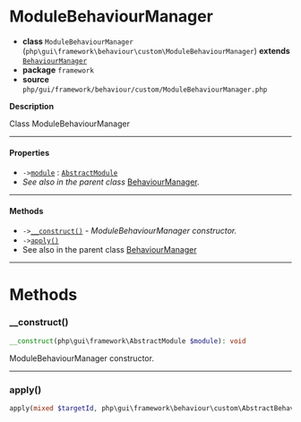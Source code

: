 # ModuleBehaviourManager

- **class** `ModuleBehaviourManager` (`php\gui\framework\behaviour\custom\ModuleBehaviourManager`) **extends** [`BehaviourManager`](https://github.com/jphp-compiler/develnext/blob/master/dn-app-framework/api-docs/classes/php/gui/framework/behaviour/custom/BehaviourManager.md)
- **package** `framework`
- **source** `php/gui/framework/behaviour/custom/ModuleBehaviourManager.php`

**Description**

Class ModuleBehaviourManager

---

#### Properties

- `->`[`module`](#prop-module) : [`AbstractModule`](https://github.com/jphp-compiler/develnext/blob/master/dn-app-framework/api-docs/classes/php/gui/framework/AbstractModule.md)
- *See also in the parent class* [BehaviourManager](https://github.com/jphp-compiler/develnext/blob/master/dn-app-framework/api-docs/classes/php/gui/framework/behaviour/custom/BehaviourManager.md).

---

#### Methods

- `->`[`__construct()`](#method-__construct) - _ModuleBehaviourManager constructor._
- `->`[`apply()`](#method-apply)
- See also in the parent class [BehaviourManager](https://github.com/jphp-compiler/develnext/blob/master/dn-app-framework/api-docs/classes/php/gui/framework/behaviour/custom/BehaviourManager.md)

---
# Methods

<a name="method-__construct"></a>

### __construct()
```php
__construct(php\gui\framework\AbstractModule $module): void
```
ModuleBehaviourManager constructor.

---

<a name="method-apply"></a>

### apply()
```php
apply(mixed $targetId, php\gui\framework\behaviour\custom\AbstractBehaviour $behaviour): void
```